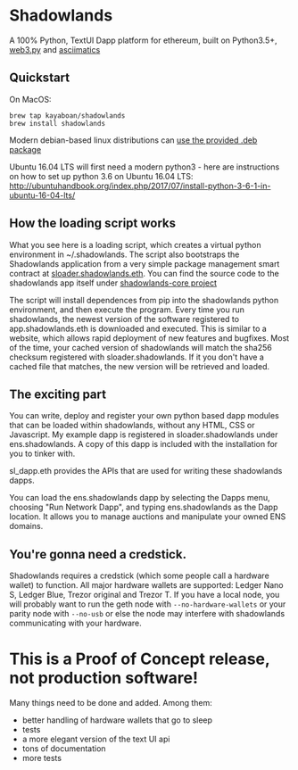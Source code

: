 # Shadowlands

A 100% Python, TextUI Dapp platform for ethereum, built on Python3.5+, [web3.py](https://github.com/ethereum/web3.py) and [asciimatics](https://github.com/peterbrittain/asciimatics)

## Quickstart

On MacOS:

```
brew tap kayaboan/shadowlands
brew install shadowlands
```

Modern debian-based linux distributions can [use the provided .deb package](https://github.com/kayagoban/shadowlands/releases/download/v0.12a/shadowlands_1_all.deb)

Ubuntu 16.04 LTS will first need a modern python3 - here are instructions on how to set up python 3.6 on Ubuntu 16.04 LTS: http://ubuntuhandbook.org/index.php/2017/07/install-python-3-6-1-in-ubuntu-16-04-lts/

## How the loading script works

What you see here is a loading script, which creates a virtual python environment in ~/.shadowlands.  The script also bootstraps the Shadowlands application from a very simple package management smart contract at [sloader.shadowlands.eth](https://etherscan.io/address/sloader.shadowlands.eth).   You can find the source code to the shadowlands app itself under [shadowlands-core project](https://github.com/kayagoban/shadowlands-core)

The script will install dependences from pip into the shadowlands python environment, and then execute the program.  Every time you run shadowlands, the newest version of the software registered to app.shadowlands.eth is downloaded and executed.  This is similar to a website, which allows rapid deployment of new features and bugfixes.  Most of the time, your cached version of shadowlands will match the sha256 checksum registered with sloader.shadowlands.  If it you don't have a cached file that matches, the new version will be retrieved and loaded.

## The exciting part

You can write, deploy and register your own python based dapp modules that can be loaded within shadowlands, without any HTML, CSS or Javascript.  My example dapp is registered in sloader.shadowlands under ens.shadowlands.  A copy of this dapp is included with the installation for you to tinker with.

sl_dapp.eth provides the APIs that are used for writing these shadowlands dapps.

You can load the ens.shadowlands dapp by selecting the Dapps menu, choosing "Run Network Dapp", and typing ens.shadowlands as the Dapp location.  It allows you to manage auctions and manipulate your owned ENS domains.

## You're gonna need a credstick.

Shadowlands requires a credstick (which some people call a hardware wallet) to function.  All major hardware wallets are supported: Ledger Nano S, Ledger Blue, Trezor original and Trezor T.   If you have a local node, you will probably want to run the geth node with ```--no-hardware-wallets``` or your parity node with ```--no-usb``` or else the node may interfere with shadowlands communicating with your hardware.  

# This is a Proof of Concept release, not production software!

Many things need to be done and added.  Among them:

* better handling of hardware wallets that go to sleep
* tests
* a more elegant version of the text UI api
* tons of documentation
* more tests

